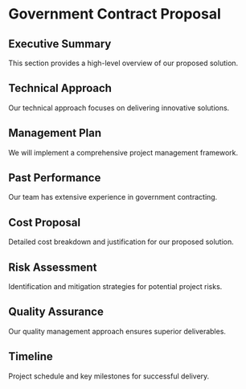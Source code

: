 # Government Contract Proposal

## Executive Summary

This section provides a high-level overview of our proposed solution.

## Technical Approach

Our technical approach focuses on delivering innovative solutions.

## Management Plan

We will implement a comprehensive project management framework.

## Past Performance

Our team has extensive experience in government contracting.

## Cost Proposal

Detailed cost breakdown and justification for our proposed solution.

## Risk Assessment

Identification and mitigation strategies for potential project risks.

## Quality Assurance

Our quality management approach ensures superior deliverables.

## Timeline

Project schedule and key milestones for successful delivery.
